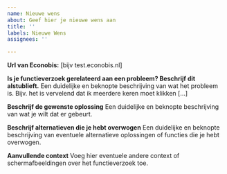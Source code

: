 ```yaml
---
name: Nieuwe wens
about: Geef hier je nieuwe wens aan
title: ''
labels: Nieuwe Wens
assignees: ''

---
```


**Url van Econobis:** [bijv test.econobis.nl]

**Is je functieverzoek gerelateerd aan een probleem? Beschrijf dit alstublieft.**
Een duidelijke en beknopte beschrijving van wat het probleem is. Bijv. het is vervelend dat ik meerdere keren moet klikken [...]

**Beschrijf de gewenste oplossing**
Een duidelijke en beknopte beschrijving van wat je wilt dat er gebeurt.

**Beschrijf alternatieven die je hebt overwogen**
Een duidelijke en beknopte beschrijving van eventuele alternatieve oplossingen of functies die je hebt overwogen.

**Aanvullende context**
Voeg hier eventuele andere context of schermafbeeldingen over het functieverzoek toe.

